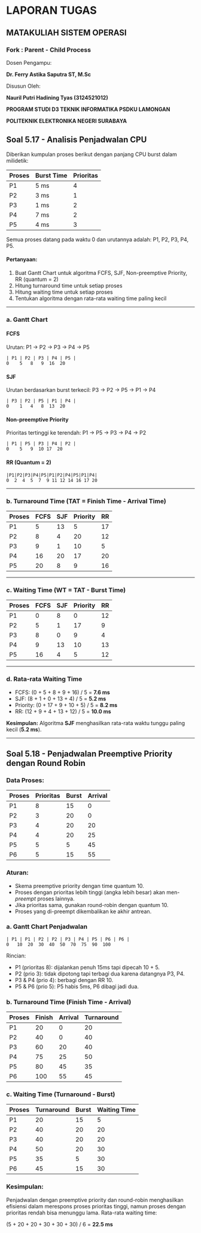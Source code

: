 # LAPORAN TUGAS
## MATAKULIAH SISTEM OPERASI
### Fork : Parent - Child Process
Dosen Pengampu:

**Dr. Ferry Astika Saputra ST, M.Sc**

Disusun Oleh:

**Nauril Putri Hadining Tyas (3124521012)**

**PROGRAM STUDI D3 TEKNIK INFORMATIKA PSDKU LAMONGAN**

**POLITEKNIK ELEKTRONIKA NEGERI SURABAYA**


## Soal 5.17 - Analisis Penjadwalan CPU

Diberikan kumpulan proses berikut dengan panjang CPU burst dalam milidetik:

| Proses | Burst Time | Prioritas |
|--------|------------|-----------|
| P1     | 5 ms       | 4         |
| P2     | 3 ms       | 1         |
| P3     | 1 ms       | 2         |
| P4     | 7 ms       | 2         |
| P5     | 4 ms       | 3         |

Semua proses datang pada waktu 0 dan urutannya adalah: P1, P2, P3, P4, P5.

#### Pertanyaan:
1. Buat Gantt Chart untuk algoritma FCFS, SJF, Non-preemptive Priority, RR (quantum = 2)
2. Hitung turnaround time untuk setiap proses
3. Hitung waiting time untuk setiap proses
4. Tentukan algoritma dengan rata-rata waiting time paling kecil

---

### a. Gantt Chart

#### FCFS
Urutan: P1 → P2 → P3 → P4 → P5
```
| P1 | P2 | P3 | P4 | P5 |
0    5   8   9  16  20
```

#### SJF
Urutan berdasarkan burst terkecil: P3 → P2 → P5 → P1 → P4
```
| P3 | P2 | P5 | P1 | P4 |
0    1   4   8  13  20
```

#### Non-preemptive Priority
Prioritas tertinggi ke terendah: P1 → P5 → P3 → P4 → P2
```
| P1 | P5 | P3 | P4 | P2 |
0    5   9  10 17  20
```

#### RR (Quantum = 2)
```
|P1|P2|P3|P4|P5|P1|P2|P4|P5|P1|P4|
0  2  4  5  7  9 11 12 14 16 17 20
```

---

### b. Turnaround Time (TAT = Finish Time - Arrival Time)

| Proses | FCFS | SJF | Priority | RR |
|--------|------|-----|----------|----|
| P1     | 5    | 13  | 5        | 17 |
| P2     | 8    | 4   | 20       | 12 |
| P3     | 9    | 1   | 10       | 5  |
| P4     | 16   | 20  | 17       | 20 |
| P5     | 20   | 8   | 9        | 16 |

---

### c. Waiting Time (WT = TAT - Burst Time)

| Proses | FCFS | SJF | Priority | RR |
|--------|------|-----|----------|----|
| P1     | 0    | 8   | 0        | 12 |
| P2     | 5    | 1   | 17       | 9  |
| P3     | 8    | 0   | 9        | 4  |
| P4     | 9    | 13  | 10       | 13 |
| P5     | 16   | 4   | 5        | 12 |

---

### d. Rata-rata Waiting Time

- FCFS: (0 + 5 + 8 + 9 + 16) / 5 = **7.6 ms**
- SJF: (8 + 1 + 0 + 13 + 4) / 5 = **5.2 ms**
- Priority: (0 + 17 + 9 + 10 + 5) / 5 = **8.2 ms**
- RR: (12 + 9 + 4 + 13 + 12) / 5 = **10.0 ms**

**Kesimpulan:** Algoritma **SJF** menghasilkan rata-rata waktu tunggu paling kecil (**5.2 ms**).

---

## Soal 5.18 - Penjadwalan Preemptive Priority dengan Round Robin

### Data Proses:

| Proses | Prioritas | Burst | Arrival |
|--------|-----------|-------|---------|
| P1     | 8         | 15    | 0       |
| P2     | 3         | 20    | 0       |
| P3     | 4         | 20    | 20      |
| P4     | 4         | 20    | 25      |
| P5     | 5         | 5     | 45      |
| P6     | 5         | 15    | 55      |

### Aturan:
- Skema preemptive priority dengan time quantum 10.
- Proses dengan prioritas lebih tinggi (angka lebih besar) akan men-*preempt* proses lainnya.
- Jika prioritas sama, gunakan round-robin dengan quantum 10.
- Proses yang di-preempt dikembalikan ke akhir antrean.

### a. Gantt Chart Penjadwalan
```
| P1 | P1 | P2 | P2 | P3 | P4 | P5 | P6 | P6 |
0   10  20  30  40  50  70  75  90  100
```
Rincian:
- P1 (prioritas 8): dijalankan penuh 15ms tapi dipecah 10 + 5.
- P2 (prio 3): tidak dipotong tapi terbagi dua karena datangnya P3, P4.
- P3 & P4 (prio 4): berbagi dengan RR 10.
- P5 & P6 (prio 5): P5 habis 5ms, P6 dibagi jadi dua.

### b. Turnaround Time (Finish Time - Arrival)

| Proses | Finish | Arrival | Turnaround |
|--------|--------|---------|------------|
| P1     | 20     | 0       | 20         |
| P2     | 40     | 0       | 40         |
| P3     | 60     | 20      | 40         |
| P4     | 75     | 25      | 50         |
| P5     | 80     | 45      | 35         |
| P6     | 100    | 55      | 45         |

### c. Waiting Time (Turnaround - Burst)

| Proses | Turnaround | Burst | Waiting Time |
|--------|------------|-------|---------------|
| P1     | 20         | 15    | 5             |
| P2     | 40         | 20    | 20            |
| P3     | 40         | 20    | 20            |
| P4     | 50         | 20    | 30            |
| P5     | 35         | 5     | 30            |
| P6     | 45         | 15    | 30            |

### Kesimpulan:
Penjadwalan dengan preemptive priority dan round-robin menghasilkan efisiensi dalam merespons proses prioritas tinggi, namun proses dengan prioritas rendah bisa menunggu lama. Rata-rata waiting time:

(5 + 20 + 20 + 30 + 30 + 30) / 6 = **22.5 ms**
